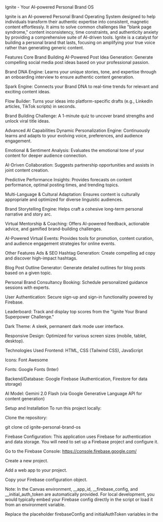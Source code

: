 Ignite - Your AI-powered Personal Brand OS

Ignite is an AI-powered Personal Brand Operating System designed to help individuals transform their authentic expertise into consistent, magnetic content effortlessly. It aims to solve common challenges like "blank page syndrome," content inconsistency, time constraints, and authenticity anxiety by providing a comprehensive suite of AI-driven tools. Ignite is a catalyst for building a personal brand that lasts, focusing on amplifying your true voice rather than generating generic content.

Features
Core Brand Building
AI-Powered Post Idea Generation: Generate compelling social media post ideas based on your professional passion.

Brand DNA Engine: Learns your unique stories, tone, and expertise through an onboarding interview to ensure authentic content generation.

Spark Engine: Connects your Brand DNA to real-time trends for relevant and exciting content ideas.

Flow Builder: Turns your ideas into platform-specific drafts (e.g., LinkedIn articles, TikTok scripts) in seconds.

Brand Building Challenge: A 1-minute quiz to uncover brand strengths and unlock viral title ideas.

Advanced AI Capabilities
Dynamic Personalization Engine: Continuously learns and adapts to your evolving voice, preferences, and audience engagement.

Emotional & Sentiment Analysis: Evaluates the emotional tone of your content for deeper audience connection.

AI-Driven Collaboration: Suggests partnership opportunities and assists in joint content creation.

Predictive Performance Insights: Provides forecasts on content performance, optimal posting times, and trending topics.

Multi-Language & Cultural Adaptation: Ensures content is culturally appropriate and optimized for diverse linguistic audiences.

Brand Storytelling Engine: Helps craft a cohesive long-term personal narrative and story arc.

Virtual Mentorship & Coaching: Offers AI-powered feedback, actionable advice, and gamified brand-building challenges.

AI-Powered Virtual Events: Provides tools for promotion, content curation, and audience engagement strategies for online events.

Other Features
Ads & SEO Hashtag Generation: Create compelling ad copy and discover high-impact hashtags.

Blog Post Outline Generator: Generate detailed outlines for blog posts based on a given topic.

Personal Brand Consultancy Booking: Schedule personalized guidance sessions with experts.

User Authentication: Secure sign-up and sign-in functionality powered by Firebase.

Leaderboard: Track and display top scores from the "Ignite Your Brand Superpower Challenge."

Dark Theme: A sleek, permanent dark mode user interface.

Responsive Design: Optimized for various screen sizes (mobile, tablet, desktop).

Technologies Used
Frontend: HTML, CSS (Tailwind CSS), JavaScript

Icons: Font Awesome

Fonts: Google Fonts (Inter)

Backend/Database: Google Firebase (Authentication, Firestore for data storage)

AI Model: Gemini 2.0 Flash (via Google Generative Language API for content generation)

Setup and Installation
To run this project locally:

Clone the repository:

git clone <your-repo-url>
cd ignite-personal-brand-os

Firebase Configuration:
This application uses Firebase for authentication and data storage. You will need to set up a Firebase project and configure it.

Go to the Firebase Console: https://console.firebase.google.com/

Create a new project.

Add a web app to your project.

Copy your Firebase configuration object.

Note: In the Canvas environment, __app_id, __firebase_config, and __initial_auth_token are automatically provided. For local development, you would typically embed your Firebase config directly in the script or load it from an environment variable.

Replace the placeholder firebaseConfig and initialAuthToken variables in the <script type="module"> block with your actual Firebase config and consider how to handle authentication for local testing (e.g., enabling anonymous sign-in or email/password for testing).

Google Generative Language API Key:
The application uses the Gemini 2.0 Flash model for content generation.

Obtain an API key from Google AI Studio or the Google Cloud Console.

The apiKey variable in the fetch calls is left as an empty string (const apiKey = "";) because it's automatically provided by the Canvas environment. For local development, you would insert your actual API key here.

Open the index.html file:
Simply open the index.html file in your web browser. No complex build process is required as it's a pure HTML/CSS/JS application.

Usage
Navigate through the sections using the header navigation links.

Use the "Generate My First Post Idea" feature on the homepage to get content ideas.

Take the "Ignite Challenge" to test your brand knowledge and unlock viral titles.

Explore the "Ads" and "Blog" sections for AI-powered content generation.

Book a "Consultancy" session for personalized brand guidance.

Use the "Log In" button to sign up or sign in to save your progress and access certain features.

Contributing
Contributions are welcome! Please feel free to fork the repository, make your changes, and submit a pull request.

License
This project is open-source and available under the MIT License.
